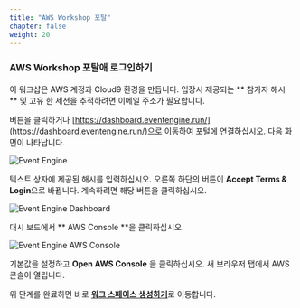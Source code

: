 ```yaml
---
title: "AWS Workshop 포탈"
chapter: false
weight: 20
---
```


### AWS Workshop 포탈애 로그인하기

이 워크샵은 AWS 계정과 Cloud9 환경을 만듭니다. 입장시 제공되는 ** 참가자 해시 ** 및 고유 한 세션을 추적하려면 이메일 주소가 필요합니다.

버튼을 클릭하거나 [https://dashboard.eventengine.run/](https://dashboard.eventengine.run/)으로 이동하여 포털에 연결하십시오. 다음 화면이 나타납니다.

![Event Engine](/public/images/eventengine/event-engine-initial-screen.png)

텍스트 상자에 제공된 해시를 입력하십시오. 오른쪽 하단의 버튼이 **Accept Terms & Login**으로 바뀝니다. 계속하려면 해당 버튼을 클릭하십시오.

![Event Engine Dashboard](/public/images/eventengine/event-engine-dashboard.png)

대시 보드에서 ** AWS Console **을 클릭하십시오.

![Event Engine AWS Console](/public/images/eventengine/event-engine-aws-console.png)

기본값을 설정하고 **Open AWS Console** 을 클릭하십시오. 새 브라우저 탭에서 AWS 콘솔이 열립니다.

위 단계를 완료하면 바로 [**워크 스페이스 생성하기**](/0.prerequisites/create-a-workspace/)로 이동합니다.
